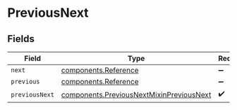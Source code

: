 # PreviousNext


## Fields

| Field                                                                                                | Type                                                                                                 | Required                                                                                             | Description                                                                                          |
| ---------------------------------------------------------------------------------------------------- | ---------------------------------------------------------------------------------------------------- | ---------------------------------------------------------------------------------------------------- | ---------------------------------------------------------------------------------------------------- |
| `next`                                                                                               | [components.Reference](../../models/components/reference.md)                                         | :heavy_minus_sign:                                                                                   | N/A                                                                                                  |
| `previous`                                                                                           | [components.Reference](../../models/components/reference.md)                                         | :heavy_minus_sign:                                                                                   | N/A                                                                                                  |
| `previousNext`                                                                                       | [components.PreviousNextMixinPreviousNext](../../models/components/previousnextmixinpreviousnext.md) | :heavy_check_mark:                                                                                   | N/A                                                                                                  |